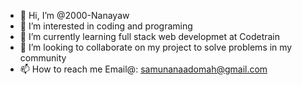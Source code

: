 - 👋 Hi, I’m @2000-Nanayaw
- 👀 I’m interested in coding and programing
- 🌱 I’m currently learning full stack web developmet at Codetrain
- 💞️ I’m looking to collaborate on my project to solve problems in my  community
- 📫 How to reach me Email@: samunanaadomah@gmail.com

<!---
2000-Nanayaw/2000-Nanayaw is a ✨ special ✨ repository because its `README.md` (this file) appears on your GitHub profile.
You can click the Preview link to take a look at your changes.
--->
